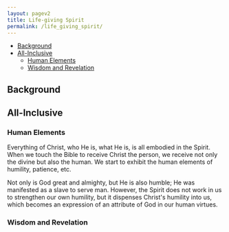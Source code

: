 ```yaml
---
layout: pagev2
title: Life-giving Spirit
permalink: /life_giving_spirit/
---
```

- [Background](#background)
- [All-Inclusive](#all-inclusive)
  - [Human Elements](#human-elements)
  - [Wisdom and Revelation](#wisdom-and-revelation)

## Background

## All-Inclusive

### Human Elements

Everything of Christ, who He is, what He is, is all embodied in the Spirit. When we touch the Bible to receive Christ the person, we receive not only the divine but also the human. We start to exhibit the human elements of humility, patience, etc.

Not only is God great and almighty, but He is also humble; He was manifested as a slave to serve man. However, the Spirit does not work in us to strengthen our own humility, but it dispenses Christ's humility into us, which becomes an expression of an attribute of God in our human virtues.

### Wisdom and Revelation

